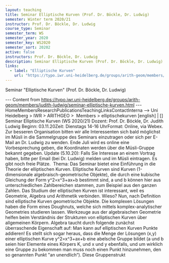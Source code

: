 ```yaml
---
layout: teaching
title: Seminar Elliptische Kurven (Prof. Dr. Böckle, Dr. Ludwig)
semester: Winter term 2020/21
instructor: Prof. Dr. Böckle, Dr. Ludwig
course_type: Seminar
semester_term: WS
semester_year: 2020
semester_key: WS2020
semester_sort: 20202
active: false
instructors: Prof. Dr. Böckle, Dr. Ludwig
description: Seminar Elliptische Kurven (Prof. Dr. Böckle, Dr. Ludwig)
links:
  - label: "Elliptische Kurven"
    url: "https://typo.iwr.uni-heidelberg.de/groups/arith-geom/members/judith-ludwig/seminar-elliptische-kurven.html"
---
```


Seminar "Elliptische Kurven" (Prof. Dr. Böckle, Dr. Ludwig)

--- Content from https://typo.iwr.uni-heidelberg.de/groups/arith-geom/members/judith-ludwig/seminar-elliptische-kurven.html ---
HomeMembersResearchPublicationsTeachingLinksContactInterna --> Uni Heidelberg > IWR > ARITHGEO > &nbsp;Members >&nbsp;elliptischekurven [english]&nbsp;|&nbsp;[] Seminar Elliptische Kurven (WS 2020/21) Dozent: Prof. Dr. Böckle, Dr. Judith Ludwig&nbsp;Beginn: 03.11.20Zeit: Dienstags 14-16 UhrFormat: Online, via Webex. Zur besseren Organisation bitten wir alle Interessenten sich bald möglichst im Müsli in die Sammelgruppe des Seminars einzutragen oder sich per E-Mail an Dr. Ludwig zu wenden. Ende Juli wird es online eine Vorbesprechung geben, die Koordinaten werden über die Müsli-Gruppe bekannt gegeben. Update (5.10.20): Falls Sie Interesse an einem Vortrag haben, bitte per Email (bei Dr. Ludwig) melden und im Müsli eintragen. Es gibt noch freie Plätze.&nbsp; Thema: Das Seminar bietet eine Einführung in die Theorie der elliptischen Kurven.&nbsp;Elliptische Kurven sind Kurven (1-dimensionale algebraisch-geometrische Objekte), die durch eine kubische Gleichung der Form y^2=x^3+ax+b bestimmt sind, a und b können hier aus unterschiedlichen Zahlbereichen stammen, zum Beispiel aus den ganzen Zahlen. Das Studium der elliptischen Kurven ist interessant, weil es Geometrie, Algebra und Arithmetik verbinden. Wieso? Nun, nach Definition sind elliptische Kurven geometrische Objekte. Die komplexen Lösungen haben die Form eines Doughnuts, welche sich mittels komplex-analytischer Geometries studieren lassen. Werkzeuge aus der algebraischen Geometrie helfen beim Verständnis der Strukturen von elliptischen Kurven über allgemeinen Körpern. Algebra taucht durch folgende zunächst überraschende Eigenschaft auf: Man kann auf elliptischen Kurven Punkte addieren! Es stellt sich sogar heraus, dass die Menge der Lösungen (x,y) einer elliptischen Kurve y^2=x^3+ax+b eine abelsche Gruppe bildet (a und b seien hier Elemente eines Körpers K, und x und y ebenfalls, und um wirklich eine Gruppe zu bekommen man muss noch einen Punkt hinzunehmen, den so genannten Punkt "an unendlich“). Diese Gruppenstrukt


